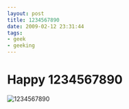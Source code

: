 ```yaml
---
layout: post
title: 1234567890
date: 2009-02-12 23:31:44
tags: 
- geek
- geeking
---
```

# Happy 1234567890

<img src="http://pjatt.net/images/2009/02/screenshot-1.png" alt="1234567890" />